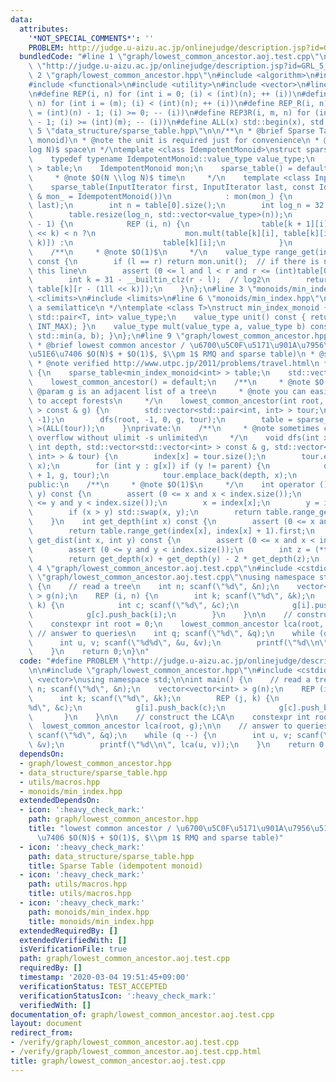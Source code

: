 ```yaml
---
data:
  attributes:
    '*NOT_SPECIAL_COMMENTS*': ''
    PROBLEM: http://judge.u-aizu.ac.jp/onlinejudge/description.jsp?id=GRL_5_C
  bundledCode: "#line 1 \"graph/lowest_common_ancestor.aoj.test.cpp\"\n#define PROBLEM\
    \ \"http://judge.u-aizu.ac.jp/onlinejudge/description.jsp?id=GRL_5_C\"\n\n#line\
    \ 2 \"graph/lowest_common_ancestor.hpp\"\n#include <algorithm>\n#include <cassert>\n\
    #include <functional>\n#include <utility>\n#include <vector>\n#line 2 \"utils/macros.hpp\"\
    \n#define REP(i, n) for (int i = 0; (i) < (int)(n); ++ (i))\n#define REP3(i, m,\
    \ n) for (int i = (m); (i) < (int)(n); ++ (i))\n#define REP_R(i, n) for (int i\
    \ = (int)(n) - 1; (i) >= 0; -- (i))\n#define REP3R(i, m, n) for (int i = (int)(n)\
    \ - 1; (i) >= (int)(m); -- (i))\n#define ALL(x) std::begin(x), std::end(x)\n#line\
    \ 5 \"data_structure/sparse_table.hpp\"\n\n/**\n * @brief Sparse Table (idempotent\
    \ monoid)\n * @note the unit is required just for convenience\n * @note $O(N \\\
    log N)$ space\n */\ntemplate <class IdempotentMonoid>\nstruct sparse_table {\n\
    \    typedef typename IdempotentMonoid::value_type value_type;\n    std::vector<std::vector<value_type>\
    \ > table;\n    IdempotentMonoid mon;\n    sparse_table() = default;\n\n    /**\n\
    \     * @note $O(N \\log N)$ time\n     */\n    template <class InputIterator>\n\
    \    sparse_table(InputIterator first, InputIterator last, const IdempotentMonoid\
    \ & mon_ = IdempotentMonoid())\n            : mon(mon_) {\n        table.emplace_back(first,\
    \ last);\n        int n = table[0].size();\n        int log_n = 32 - __builtin_clz(n);\n\
    \        table.resize(log_n, std::vector<value_type>(n));\n        REP (k, log_n\
    \ - 1) {\n            REP (i, n) {\n                table[k + 1][i] = i + (1ll\
    \ << k) < n ?\n                    mon.mult(table[k][i], table[k][i + (1ll <<\
    \ k)]) :\n                    table[k][i];\n            }\n        }\n    }\n\n\
    \    /**\n     * @note $O(1)$\n     */\n    value_type range_get(int l, int r)\
    \ const {\n        if (l == r) return mon.unit();  // if there is no unit, remove\
    \ this line\n        assert (0 <= l and l < r and r <= (int)table[0].size());\n\
    \        int k = 31 - __builtin_clz(r - l);  // log2\n        return mon.mult(table[k][l],\
    \ table[k][r - (1ll << k)]);\n    }\n};\n#line 3 \"monoids/min_index.hpp\"\n#include\
    \ <climits>\n#include <limits>\n#line 6 \"monoids/min_index.hpp\"\n\n/**\n * @note\
    \ a semilattice\n */\ntemplate <class T>\nstruct min_index_monoid {\n    typedef\
    \ std::pair<T, int> value_type;\n    value_type unit() const { return std::make_pair(std::numeric_limits<T>::max(),\
    \ INT_MAX); }\n    value_type mult(value_type a, value_type b) const { return\
    \ std::min(a, b); }\n};\n#line 9 \"graph/lowest_common_ancestor.hpp\"\n\n/**\n\
    \ * @brief lowest common ancestor / \u6700\u5C0F\u5171\u901A\u7956\u5148 (\u524D\
    \u51E6\u7406 $O(N)$ + $O(1)$, $\\pm 1$ RMQ and sparse table)\n * @see https://www.slideshare.net/yumainoue965/lca-and-rmq\n\
    \ * @note verified http://www.utpc.jp/2011/problems/travel.html\n */\nstruct lowest_common_ancestor\
    \ {\n    sparse_table<min_index_monoid<int> > table;\n    std::vector<int> index;\n\
    \    lowest_common_ancestor() = default;\n    /**\n     * @note $O(N)$\n     *\
    \ @param g is an adjacent list of a tree\n     * @note you can easily modify this\
    \ to accept forests\n     */\n    lowest_common_ancestor(int root, std::vector<std::vector<int>\
    \ > const & g) {\n        std::vector<std::pair<int, int> > tour;\n        index.assign(g.size(),\
    \ -1);\n        dfs(root, -1, 0, g, tour);\n        table = sparse_table<min_index_monoid<int>\
    \ >(ALL(tour));\n    }\nprivate:\n    /**\n     * @note sometimes causes stack\
    \ overflow without ulimit -s unlimited\n     */\n    void dfs(int x, int parent,\
    \ int depth, std::vector<std::vector<int> > const & g, std::vector<std::pair<int,\
    \ int> > & tour) {\n        index[x] = tour.size();\n        tour.emplace_back(depth,\
    \ x);\n        for (int y : g[x]) if (y != parent) {\n            dfs(y, x, depth\
    \ + 1, g, tour);\n            tour.emplace_back(depth, x);\n        }\n    }\n\
    public:\n    /**\n     * @note $O(1)$\n     */\n    int operator () (int x, int\
    \ y) const {\n        assert (0 <= x and x < index.size());\n        assert (0\
    \ <= y and y < index.size());\n        x = index[x];\n        y = index[y];\n\
    \        if (x > y) std::swap(x, y);\n        return table.range_get(x, y + 1).second;\n\
    \    }\n    int get_depth(int x) const {\n        assert (0 <= x and x < index.size());\n\
    \        return table.range_get(index[x], index[x] + 1).first;\n    }\n    int\
    \ get_dist(int x, int y) const {\n        assert (0 <= x and x < index.size());\n\
    \        assert (0 <= y and y < index.size());\n        int z = (*this)(x, y);\n\
    \        return get_depth(x) + get_depth(y) - 2 * get_depth(z);\n    }\n};\n#line\
    \ 4 \"graph/lowest_common_ancestor.aoj.test.cpp\"\n#include <cstdio>\n#line 6\
    \ \"graph/lowest_common_ancestor.aoj.test.cpp\"\nusing namespace std;\n\nint main()\
    \ {\n    // read a tree\n    int n; scanf(\"%d\", &n);\n    vector<vector<int>\
    \ > g(n);\n    REP (i, n) {\n        int k; scanf(\"%d\", &k);\n        REP (j,\
    \ k) {\n            int c; scanf(\"%d\", &c);\n            g[i].push_back(c);\n\
    \            g[c].push_back(i);\n        }\n    }\n\n    // construct the LCA\n\
    \    constexpr int root = 0;\n    lowest_common_ancestor lca(root, g);\n\n   \
    \ // answer to queries\n    int q; scanf(\"%d\", &q);\n    while (q --) {\n  \
    \      int u, v; scanf(\"%d%d\", &u, &v);\n        printf(\"%d\\n\", lca(u, v));\n\
    \    }\n    return 0;\n}\n"
  code: "#define PROBLEM \"http://judge.u-aizu.ac.jp/onlinejudge/description.jsp?id=GRL_5_C\"\
    \n\n#include \"graph/lowest_common_ancestor.hpp\"\n#include <cstdio>\n#include\
    \ <vector>\nusing namespace std;\n\nint main() {\n    // read a tree\n    int\
    \ n; scanf(\"%d\", &n);\n    vector<vector<int> > g(n);\n    REP (i, n) {\n  \
    \      int k; scanf(\"%d\", &k);\n        REP (j, k) {\n            int c; scanf(\"\
    %d\", &c);\n            g[i].push_back(c);\n            g[c].push_back(i);\n \
    \       }\n    }\n\n    // construct the LCA\n    constexpr int root = 0;\n  \
    \  lowest_common_ancestor lca(root, g);\n\n    // answer to queries\n    int q;\
    \ scanf(\"%d\", &q);\n    while (q --) {\n        int u, v; scanf(\"%d%d\", &u,\
    \ &v);\n        printf(\"%d\\n\", lca(u, v));\n    }\n    return 0;\n}\n"
  dependsOn:
  - graph/lowest_common_ancestor.hpp
  - data_structure/sparse_table.hpp
  - utils/macros.hpp
  - monoids/min_index.hpp
  extendedDependsOn:
  - icon: ':heavy_check_mark:'
    path: graph/lowest_common_ancestor.hpp
    title: "lowest common ancestor / \u6700\u5C0F\u5171\u901A\u7956\u5148 (\u524D\u51E6\
      \u7406 $O(N)$ + $O(1)$, $\\pm 1$ RMQ and sparse table)"
  - icon: ':heavy_check_mark:'
    path: data_structure/sparse_table.hpp
    title: Sparse Table (idempotent monoid)
  - icon: ':heavy_check_mark:'
    path: utils/macros.hpp
    title: utils/macros.hpp
  - icon: ':heavy_check_mark:'
    path: monoids/min_index.hpp
    title: monoids/min_index.hpp
  extendedRequiredBy: []
  extendedVerifiedWith: []
  isVerificationFile: true
  path: graph/lowest_common_ancestor.aoj.test.cpp
  requiredBy: []
  timestamp: '2020-03-04 19:51:45+09:00'
  verificationStatus: TEST_ACCEPTED
  verificationStatusIcon: ':heavy_check_mark:'
  verifiedWith: []
documentation_of: graph/lowest_common_ancestor.aoj.test.cpp
layout: document
redirect_from:
- /verify/graph/lowest_common_ancestor.aoj.test.cpp
- /verify/graph/lowest_common_ancestor.aoj.test.cpp.html
title: graph/lowest_common_ancestor.aoj.test.cpp
---
```

